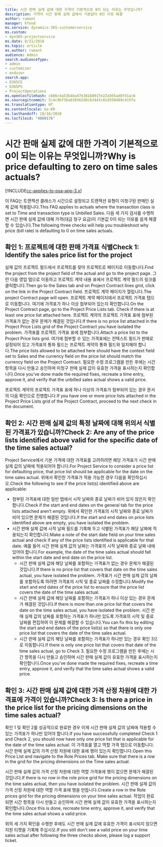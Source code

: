 ```yaml
---
title: 시간 판매 실제 값에 대한 가격이 기본적으로 0이 되는 이유는 무엇입니까?
description: 가격이 시간 판매 실제 값에서 기본값이 0인 이유 해결
author: rumant
manager: kfend
ms.service: dynamics-365-customerservice
ms.custom:
- dyn365-projectservice
ms.date: 8/21/2018
ms.topic: article
ms.author: rumant
audience: Admin
search.audienceType:
- admin
- customizer
- enduser
search.app:
- D365CE
- D365PS
- ProjectOperations
ms.openlocfilehash: c886c4a53b4ba47e381b891fe22a565ad8fd1ac6
ms.sourcegitcommit: 5c4c9bf3ba018562d6cb3443c01d550489c415fa
ms.translationtype: HT
ms.contentlocale: ko-KR
ms.lasthandoff: 10/16/2020
ms.locfileid: "4080176"
---
```

# <a name="why-is-price-defaulting-to-zero-on-time-sales-actuals"></a><span data-ttu-id="b954f-103">시간 판매 실제 값에 대한 가격이 기본적으로 0이 되는 이유는 무엇입니까?</span><span class="sxs-lookup"><span data-stu-id="b954f-103">Why is price defaulting to zero on time sales actuals?</span></span>

[!INCLUDE[cc-applies-to-psa-app-3.x](../includes/cc-applies-to-psa-app-3x.md)]

<span data-ttu-id="b954f-104">이 FAQ는 트랜잭션 클래스가 시간으로 설정되고 트랜잭션 유형이 미청구된 판매인 실제 값에 적용됩니다.</span><span class="sxs-lookup"><span data-stu-id="b954f-104">This FAQ applies to actuals where the transaction class is set to Time and transaction type is Unbilled Sales.</span></span> <span data-ttu-id="b954f-105">다음 세 가지 검사를 수행하면 시간 판매 실제 값에 대해 가격(대금 청구 요금)이 기본값 0이 되는 이유를 쉽게 해결할 수 있습니다.</span><span class="sxs-lookup"><span data-stu-id="b954f-105">The following three checks will help you troubleshoot why price (bill rate) is defaulting to 0 on time sales actuals.</span></span>

## <a name="check-1-identify-the-sales-price-list-for-the-project"></a><span data-ttu-id="b954f-106">확인 1: 프로젝트에 대한 판매 가격표 식별</span><span class="sxs-lookup"><span data-stu-id="b954f-106">Check 1: Identify the sales price list for the project</span></span>

<span data-ttu-id="b954f-107">실제 값의 프로젝트 필드에서 프로젝트를 찾아 프로젝트로 페이지로 이동합니다.</span><span class="sxs-lookup"><span data-stu-id="b954f-107">Find the project from the project field of the actual and go to the project page.</span></span> <span data-ttu-id="b954f-108">그런 다음 영업 탭으로 이동하고 프로젝트 계약 내용 표에서 프로젝트 계약 필드의 링크를 클릭합니다.</span><span class="sxs-lookup"><span data-stu-id="b954f-108">Then go to the Sales tab and on Project Contract lines grid, click on the link in the Project Contract field.</span></span> <span data-ttu-id="b954f-109">프로젝트 계약 페이지가 열립니다.</span><span class="sxs-lookup"><span data-stu-id="b954f-109">The project Contract page will open.</span></span> <span data-ttu-id="b954f-110">프로젝트 계약 페이지에서 프로젝트 가격표 탭으로 이동합니다. 여기에 가격표가 하나 이상 첨부되어 있는지 확인합니다.</span><span class="sxs-lookup"><span data-stu-id="b954f-110">On the Project Contract page, go to the Project Price Lists tab. Check if there is at least one price list attached here.</span></span> <span data-ttu-id="b954f-111">프로젝트 계약의 프로젝트 가격표 표에 첨부된 가격표가 없는 경우 문제가 해결된 것입니다.</span><span class="sxs-lookup"><span data-stu-id="b954f-111">If there is no price list attached in the Project Price Lists grid of the Project Contract you have isolated the problem.</span></span> <span data-ttu-id="b954f-112">가격표를 프로젝트 가격표 표에 첨부합니다.</span><span class="sxs-lookup"><span data-stu-id="b954f-112">Attach a price list to the Project Price lists grid.</span></span> <span data-ttu-id="b954f-113">여기에 첨부할 수 있는 가격표에는 컨텍스트 필드가 판매로 설정되어 있고 가격표의 통화 필드는 프로젝트 계약의 통화 필드와 일치해야 합니다.</span><span class="sxs-lookup"><span data-stu-id="b954f-113">The price lists allowed to be attached here should have the context field set to Sales and the currency field on the price list should match the currency field on the Project Contract.</span></span> <span data-ttu-id="b954f-114">필요한 수정 프로그램을 만든 후에는 시간 항목을 다시 만들고 승인하며 미청구 판매 실제 값이 유효한 가격을 표시하는지 확인합니다.</span><span class="sxs-lookup"><span data-stu-id="b954f-114">Once you’ve done made the required fixes, recreate a time entry, approve it, and verify that the unbilled sales actual shows a valid price.</span></span> 

<span data-ttu-id="b954f-115">프로젝트 계약의 프로젝트 가격표 표에 하나 이상의 가격표가 첨부되어 있는 경우 문서의 다음 확인으로 진행합니다.</span><span class="sxs-lookup"><span data-stu-id="b954f-115">If you have one or more price lists attached in the Project Price Lists grid of the Project Contract, proceed to the next check in the document.</span></span>

## <a name="check-2-are-any-of-the-price-lists-identified-above-valid-for-the-specific-date-of-the-time-sales-actual"></a><span data-ttu-id="b954f-116">확인 2: 시간 판매 실제 값의 특정 날짜에 대해 위의서 식별된 가격표가 있습니까?</span><span class="sxs-lookup"><span data-stu-id="b954f-116">Check 2: Are any of the price lists identified above valid for the specific date of the time sales actual?</span></span>

<span data-ttu-id="b954f-117">Project Service에서 기본 가격에 대한 가격표를 고려하려면 해당 가격표가 시간 판매 실제 값의 날짜에 적용되어야 합니다.</span><span class="sxs-lookup"><span data-stu-id="b954f-117">For Project Service to consider a price list for defaulting price, that price list should be applicable for the date on the time sales actual.</span></span> <span data-ttu-id="b954f-118">위에서 확인한 가격표가 적용 가능한 경우 다음을 확인하십시오.</span><span class="sxs-lookup"><span data-stu-id="b954f-118">Check the following to see if the price list(s) identified above are applicable:</span></span>
- <span data-ttu-id="b954f-119">첨부된 가격표에 대한 일반 탭에서 시작 날짜와 종료 날짜가 비어 있지 않은지 확인합니다.</span><span class="sxs-lookup"><span data-stu-id="b954f-119">Check if the start and end dates on the general tab for the price lists attached aren’t empty.</span></span> <span data-ttu-id="b954f-120">위에서 확인한 가격표의 시작 날짜와 종료 날짜가 비어 있으면 문제가 해결된 것입니다.</span><span class="sxs-lookup"><span data-stu-id="b954f-120">If the start and end dates on price lists identified above are empty, you have isolated the problem.</span></span> 
- <span data-ttu-id="b954f-121">시간 판매 실제 값에 시작 날짜 필드를 기록해 두고 식별된 가격표가 해당 날짜에 적용되는지 확인합니다.</span><span class="sxs-lookup"><span data-stu-id="b954f-121">Make a note of the start date field on your time sales actual and check if any of the price lists identified is applicable for that date.</span></span> <span data-ttu-id="b954f-122">예를 들어 시간 판매 실제 값의 날짜는 가격표의 시작 날짜와 종료 날짜 내에 있어야 합니다.</span><span class="sxs-lookup"><span data-stu-id="b954f-122">For example, the date of the time sales actual should fall within the start date and end date on the price list.</span></span> 
    - <span data-ttu-id="b954f-123">시간 판매 실제 값에 해당 날짜를 포함하는 가격표가 없는 경우 문제가 해결된 것입니다.</span><span class="sxs-lookup"><span data-stu-id="b954f-123">If there is no price list that covers that date on the time sales actual, you have isolated the problem.</span></span> <span data-ttu-id="b954f-124">가격표가 시간 판매 실제 값의 날짜를 포함하도록 하려면 가격표의 시작 및 종료 날짜를 수정합니다.</span><span class="sxs-lookup"><span data-stu-id="b954f-124">Modify the start and end dates of the price list to ensure that the price list covers the date of the time sales actual.</span></span> 
    - <span data-ttu-id="b954f-125">시간 판매 실제 값에 해당 날짜를 포함하는 가격표가 하나 이상 있는 경우 문제가 해결된 것입니다.</span><span class="sxs-lookup"><span data-stu-id="b954f-125">If there is more than one price list that covers the date on the time sales actual, you have isolated the problem.</span></span> <span data-ttu-id="b954f-126">시간 판매 실제 값의 날짜를 포함하는 가격표가 하나만 있도록 가격표의 시작 및 종료 날짜를 편집하여 이 문제를 해결할 수 있습니다.</span><span class="sxs-lookup"><span data-stu-id="b954f-126">You can fix this by editing the start and end dates of the price list(s) so that there is only one price list that covers the date of the time sales actual.</span></span> 
    - <span data-ttu-id="b954f-127">시간 판매 실제 값의 해당 날짜를 포함하는 가격표가 하나만 있는 경우 확인 3으로 이동합니다.</span><span class="sxs-lookup"><span data-stu-id="b954f-127">If there is only one price list that covers that date of the time sales actual, go to Check 3.</span></span>
<span data-ttu-id="b954f-128">필요한 수정 프로그램을 만든 후에는 시간 항목을 다시 만들고 승인하며 시간 판매 실제 값이 유효한 가격을 표시하는지 확인합니다.</span><span class="sxs-lookup"><span data-stu-id="b954f-128">Once you’ve done made the required fixes, recreate a time entry, approve it, and verify that the time sales actual shows a valid price.</span></span>

## <a name="check-3-is-there-a-price-in-the-price-list-for-the-pricing-dimensions-on-the-time-sales-actual"></a><span data-ttu-id="b954f-129">확인 3: 시간 판매 실제 값에 대한 가격 산정 차원에 대한 가격표에 가격이 있습니까?</span><span class="sxs-lookup"><span data-stu-id="b954f-129">Check 3: Is there a price in the price list for the pricing dimensions on the time sales actual?</span></span>

<span data-ttu-id="b954f-130">확인 1 및 확인 2를 성공적으로 완료한 경우 이제 시간 판매 실제 값의 날짜에 적용할 수 있는 가격표가 하나만 있어야 합니다.</span><span class="sxs-lookup"><span data-stu-id="b954f-130">If you have successfully completed Check 1 and Check 2, you should now have only one price list that is applicable for the date of the time sales actual.</span></span> <span data-ttu-id="b954f-131">이 가격표를 열고 역할 가격 탭으로 이동합니다. 시간 판매 실제 값의 가격 산정 차원에 대한 표에 행이 있는지 확인합니다.</span><span class="sxs-lookup"><span data-stu-id="b954f-131">Open this Price List and navigate to the Role Prices tab. Make sure that there is a row in the grid for the pricing dimensions on the Time sales actual.</span></span>

<span data-ttu-id="b954f-132">시간 판매 실제 값의 가격 산정 차원에 대한 역할 가격표에 행이 없으면 문제가 해결된 것입니다.</span><span class="sxs-lookup"><span data-stu-id="b954f-132">If there is no row in the role price grid for the pricing dimensions on the time sales actual, then you have isolated the problem.</span></span> <span data-ttu-id="b954f-133">시간 판매 실제 값의 가격 산정 차원에 대한 역할 가격 표에 행을 만듭니다.</span><span class="sxs-lookup"><span data-stu-id="b954f-133">Create a row in the Role prices grid for the pricing dimensions on your time sales actual.</span></span> <span data-ttu-id="b954f-134">작업이 완료되면 시간 항목을 다시 만들고 승인하며 시간 판매 실제 값이 유효한 가격을 표시하는지 확인합니다.</span><span class="sxs-lookup"><span data-stu-id="b954f-134">Once this is done, recreate time entry, approve it, and verify that the time sales actual shows a valid price.</span></span>

<span data-ttu-id="b954f-135">위의 세 가지 확인을 수행한 후에도 시간 판매 실제 값에 유효한 가격이 표시되지 않으면 지원 티켓을 기록해 주십시오.</span><span class="sxs-lookup"><span data-stu-id="b954f-135">If you still don't see a valid price on your time sales actual after following the three checks above, please log a support ticket.</span></span> 

